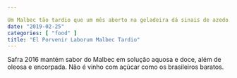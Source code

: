 ```yaml
---

Um Malbec tão tardio que um mês aberto na geladeira dá sinais de azedo.
date: "2019-02-25"
categories: [ "food" ]
title: "El Porvenir Laborum Malbec Tardio"
---
```

Safra 2016 mantém sabor do Malbec em solução aquosa e doce, além de oleosa e encorpada. Não é vinho com açúcar como os brasileiros baratos.

